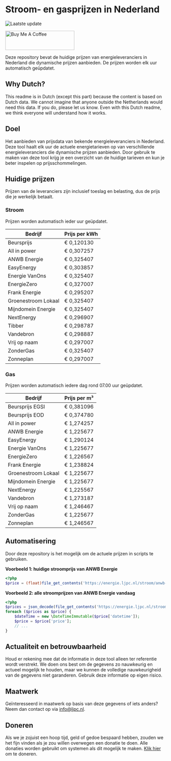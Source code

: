 # Stroom- en gasprijzen in Nederland

![Laatste update](https://img.shields.io/badge/laatste%20update-2024--11--04%2009%3A00%20CET-brightgreen)

<a href="https://www.buymeacoffee.com/Lars-" target="_blank"><img src="https://cdn.buymeacoffee.com/buttons/v2/default-orange.png" alt="Buy Me A Coffee" height="60" style="height: 60px !important;width: 217px !important;" ></a>

Deze repository bevat de huidige prijzen van energieleveranciers in Nederland die dynamische prijzen aanbieden. De prijzen worden elk uur automatisch geüpdatet.

## Why Dutch?

This readme is in Dutch (except this part) because the content is based on Dutch data. We cannot imagine that anyone outside the Netherlands would need this data. If you do, please let us know. Even with this Dutch readme, we think
everyone will understand how it works.

## Doel

Het aanbieden van prijsdata van bekende energieleveranciers in Nederland. Deze tool haalt elk uur de actuele energietarieven op van verschillende energieleveranciers die dynamische prijzen aanbieden. Door gebruik te maken van deze tool
krijg je een overzicht van de huidige tarieven en kun je beter inspelen op prijsschommelingen.

## Huidige prijzen

Prijzen van de leveranciers zijn inclusief toeslag en belasting, dus de prijs die je werkelijk betaalt.

### Stroom

Prijzen worden automatisch ieder uur geüpdatet.

 Bedrijf | Prijs per kWh 
---------|---------------
Beursprijs | € 0,120130
All in power | € 0,307257
ANWB Energie | € 0,325407
EasyEnergy | € 0,303857
Energie VanOns | € 0,325407
EnergieZero | € 0,327007
Frank Energie | € 0,295207
Groenestroom Lokaal | € 0,325407
Mijndomein Energie | € 0,325407
NextEnergy | € 0,296907
Tibber | € 0,298787
Vandebron | € 0,298887
Vrij op naam | € 0,297007
ZonderGas | € 0,325407
Zonneplan | € 0,297007


### Gas

Prijzen worden automatisch iedere dag rond 07.00 uur geüpdatet.

 Bedrijf | Prijs per m³ 
---------|--------------
Beursprijs EGSI | € 0,381096
Beursprijs EOD | € 0,374780
All in power | € 1,274257
ANWB Energie | € 1,225677
EasyEnergy | € 1,290124
Energie VanOns | € 1,225677
EnergieZero | € 1,226567
Frank Energie | € 1,238824
Groenestroom Lokaal | € 1,225677
Mijndomein Energie | € 1,225677
NextEnergy | € 1,225567
Vandebron | € 1,273187
Vrij op naam | € 1,246467
ZonderGas | € 1,225677
Zonneplan | € 1,246567


## Automatisering

Door deze repository is het mogelijk om de actuele prijzen in scripts te gebruiken.

**Voorbeeld 1: huidige stroomprijs van ANWB Energie**

```php
<?php
$price = (float)file_get_contents('https://energie.ljpc.nl/stroom/anwb-energie-nu.txt');

```

**Voorbeeld 2: alle stroomprijzen van ANWB Energie vandaag**

```php
<?php
$prices = json_decode(file_get_contents('https://energie.ljpc.nl/stroom/all-in-power-vandaag.json'),true);
foreach ($prices as $price) {
    $dateTime = new \DateTimeImmutable($price['datetime']);
    $price = $price['price'];
    // ...
}
```

## Actualiteit en betrouwbaarheid

Houd er rekening mee dat de informatie in deze tool alleen ter referentie wordt verstrekt. We doen ons best om de gegevens zo nauwkeurig en actueel mogelijk te houden, maar we kunnen de volledige nauwkeurigheid van de gegevens niet
garanderen. Gebruik deze informatie op eigen risico.

## Maatwerk

Geïnteresseerd in maatwerk op basis van deze gegevens of iets anders? Neem dan contact op
via [info@ljpc.nl](mailto:info@ljpc.nl?subject=Energie%20prijzen).

## Doneren

Als we je zojuist een hoop tijd, geld of gedoe bespaard hebben, zouden we het fijn vinden als je zou willen overwegen een
donatie te doen. Alle donaties worden gebruikt om systemen als dit mogelijk te
maken. [Klik hier](https://www.buymeacoffee.com/Lars-) om te doneren.
